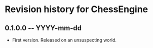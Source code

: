 # Revision history for ChessEngine

## 0.1.0.0 -- YYYY-mm-dd

* First version. Released on an unsuspecting world.
